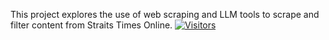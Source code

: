 This project explores the use of web scraping and LLM tools to scrape and filter content from Straits Times Online. 
[![Visitors](https://api.visitorbadge.io/api/combined?path=https%3A%2F%2Fgithub.com%2Fchuash%2FSTWebScrape&countColor=%23263759&style=plastic)](https://visitorbadge.io/status?path=https%3A%2F%2Fgithub.com%2Fchuash%2FSTWebScrape)

